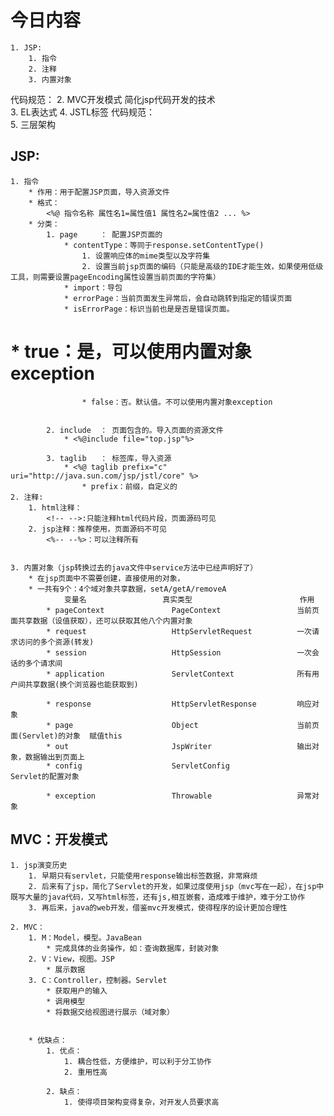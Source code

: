 # 今日内容
	1. JSP:
		1. 指令
		2. 注释
		3. 内置对象

代码规范：
	2. MVC开发模式
简化jsp代码开发的技术	
	3. EL表达式
	4. JSTL标签
代码规范：	
	5. 三层架构



## JSP:
	1. 指令
		* 作用：用于配置JSP页面，导入资源文件
		* 格式：
			<%@ 指令名称 属性名1=属性值1 属性名2=属性值2 ... %>
		* 分类：
			1. page		： 配置JSP页面的
				* contentType：等同于response.setContentType()
					1. 设置响应体的mime类型以及字符集
					2. 设置当前jsp页面的编码（只能是高级的IDE才能生效，如果使用低级工具，则需要设置pageEncoding属性设置当前页面的字符集）
				* import：导包
				* errorPage：当前页面发生异常后，会自动跳转到指定的错误页面
				* isErrorPage：标识当前也是是否是错误页面。
#					* true：是，可以使用内置对象exception
					* false：否。默认值。不可以使用内置对象exception


			2. include	： 页面包含的。导入页面的资源文件
				* <%@include file="top.jsp"%>
				
			3. taglib	： 标签库，导入资源
				* <%@ taglib prefix="c" uri="http://java.sun.com/jsp/jstl/core" %>
					* prefix：前缀，自定义的
	2. 注释:
		1. html注释：
			<!-- -->:只能注释html代码片段，页面源码可见
		2. jsp注释：推荐使用，页面源码不可见
			<%-- --%>：可以注释所有


	3. 内置对象（jsp转换过去的java文件中service方法中已经声明好了）
		* 在jsp页面中不需要创建，直接使用的对象，
		* 一共有9个：4个域对象共享数据，setA/getA/removeA
				变量名					真实类型						作用
			* pageContext				PageContext					当前页面共享数据（设值获取），还可以获取其他八个内置对象
			* request					HttpServletRequest			一次请求访问的多个资源(转发)
			* session					HttpSession					一次会话的多个请求间
			* application				ServletContext				所有用户间共享数据(换个浏览器也能获取到)
			
			* response					HttpServletResponse			响应对象
			* page						Object						当前页面(Servlet)的对象  赋值this
			* out						JspWriter					输出对象，数据输出到页面上
			* config					ServletConfig				Servlet的配置对象
			
			* exception					Throwable					异常对象


## MVC：开发模式	
	1. jsp演变历史
		1. 早期只有servlet，只能使用response输出标签数据，非常麻烦
		2. 后来有了jsp，简化了Servlet的开发，如果过度使用jsp（mvc写在一起），在jsp中既写大量的java代码，又写html标签，还有js,相互嵌套，造成难于维护，难于分工协作
		3. 再后来，java的web开发，借鉴mvc开发模式，使得程序的设计更加合理性

	2. MVC：
		1. M：Model，模型。JavaBean
			* 完成具体的业务操作，如：查询数据库，封装对象
		2. V：View，视图。JSP
			* 展示数据
		3. C：Controller，控制器。Servlet
			* 获取用户的输入
			* 调用模型
			* 将数据交给视图进行展示（域对象）


		* 优缺点：
			1. 优点：
				1. 耦合性低，方便维护，可以利于分工协作
				2. 重用性高

			2. 缺点：
				1. 使得项目架构变得复杂，对开发人员要求高	




















